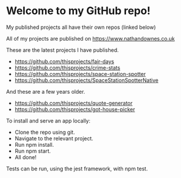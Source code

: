 # Welcome to my GitHub repo!

My published projects all have their own repos (linked below) 

All of my projects are published on https://www.nathandownes.co.uk

These are the latest projects I have published. 

* https://github.com/thisprojects/fair-days  
* https://github.com/thisprojects/crime-stats  
* https://github.com/thisprojects/space-station-spotter
* https://github.com/thisprojects/SpaceStationSpotterNative

And these are a few years older.

* https://github.com/thisprojects/quote-generator
* https://github.com/thisprojects/got-house-picker

To install and serve an app locally: 

  * Clone the repo using git.
  * Navigate to the relevant project.
  * Run npm install. 
  * Run npm start.
  * All done!

Tests can be run, using the jest framework,  with npm test. 









